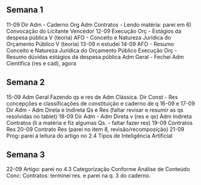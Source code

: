 ## Semana 1
11-09 
Dir Adm - Caderno Org Adm
Contratos - Lendo matéria: parei em 6) Convocação do Licitante Vencedor
12-09
Execução Orç - Estágios da despesa pública V (teoria)
AFO - Conceito e Natureza Jurídica do Orçamento Público V (teoria)
13-09
n estudei
14-09
AFO - Resumo Conceito e Natureza Jurídica do Orçamento Público 
Execução Orç - Resumo dúvidas estágios da despesa pública
Adm Geral - Fechei Adm Científica (res e cad), agora 

## Semana 2
15-09
Adm Geral Fazendo qs e res de Adm Clássica.
Dir Const - Res concepções e classificações de constituição e caderno de q
16-09 e 17-09
Dir Adm - Adm Direta e Indireta Qs e Res (faltar revisar e resumir as qs resolvidas no tablet)
18-09
Dir Adm - Adm Direta v (res e qs) Adm Indireta 
Contratos (li a matéria e fiz algumas Qs. - faltar fazer res)
19-09 
Contratos Res
20-09
Contrato Res (parei no item 8, revisão/recomposição)
21-09 
Prog: parei a leitura do artigo no 2.4 Tipos de Inteligência Artificial 

## Semana 3
22-09
Artigo: parei no 4.3 Categorização Conforme Análise de Conteúdo 
Conc: Contratos: terminei res. e parei na q. 3 do caderno.


